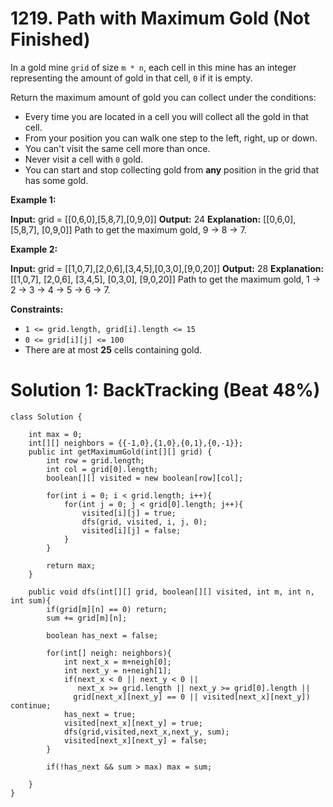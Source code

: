 # 1219. Path with Maximum Gold  (Not Finished)
In a gold mine  `grid` of size  `m * n`, each cell in this mine has an integer representing the amount of gold in that cell, `0`  if it is empty.

Return the maximum amount of gold you can collect under the conditions:

-   Every time you are located in a cell you will collect all the gold in that cell.
-   From your position you can walk one step to the left, right, up or down.
-   You can't visit the same cell more than once.
-   Never visit a cell with `0`  gold.
-   You can start and stop collecting gold from **any** position in the grid that has some gold.

**Example 1:**

**Input:** grid = [[0,6,0],[5,8,7],[0,9,0]]
**Output:** 24
**Explanation:**
[[0,6,0],
 [5,8,7],
 [0,9,0]]
Path to get the maximum gold, 9 -> 8 -> 7.

**Example 2:**

**Input:** grid = [[1,0,7],[2,0,6],[3,4,5],[0,3,0],[9,0,20]]
**Output:** 28
**Explanation:**
[[1,0,7],
 [2,0,6],
 [3,4,5],
 [0,3,0],
 [9,0,20]]
Path to get the maximum gold, 1 -> 2 -> 3 -> 4 -> 5 -> 6 -> 7.

**Constraints:**

-   `1 <= grid.length, grid[i].length <= 15`
-   `0 <= grid[i][j] <= 100`
-   There are at most  **25** cells containing gold.

# Solution 1: BackTracking (Beat 48%)
```
class Solution {
    
    int max = 0;
    int[][] neighbors = {{-1,0},{1,0},{0,1},{0,-1}};
    public int getMaximumGold(int[][] grid) {
        int row = grid.length;
        int col = grid[0].length;
        boolean[][] visited = new boolean[row][col];
            
        for(int i = 0; i < grid.length; i++){
            for(int j = 0; j < grid[0].length; j++){
                visited[i][j] = true;
                dfs(grid, visited, i, j, 0);        
                visited[i][j] = false;
            }
        }
        
        return max;
    }
    
    public void dfs(int[][] grid, boolean[][] visited, int m, int n, int sum){
        if(grid[m][n] == 0) return;
        sum += grid[m][n];
        
        boolean has_next = false;
        
        for(int[] neigh: neighbors){
            int next_x = m+neigh[0];
            int next_y = n+neigh[1];
            if(next_x < 0 || next_y < 0 || 
               next_x >= grid.length || next_y >= grid[0].length ||
              grid[next_x][next_y] == 0 || visited[next_x][next_y]) continue;
            has_next = true;
            visited[next_x][next_y] = true;
            dfs(grid,visited,next_x,next_y, sum);
            visited[next_x][next_y] = false;
        }
        
        if(!has_next && sum > max) max = sum;
        
    }
}
```